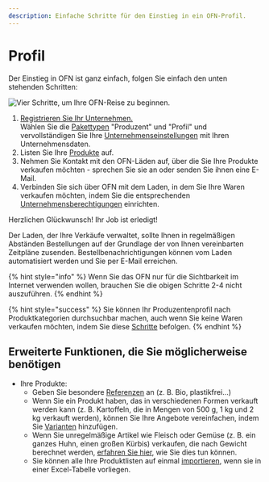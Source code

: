 ```yaml
---
description: Einfache Schritte für den Einstieg in ein OFN-Profil.
---
```


# Profil

Der Einstieg in OFN ist ganz einfach, folgen Sie einfach den unten stehenden Schritten:

![Vier Schritte, um Ihre OFN-Reise zu beginnen.](../.gitbook/assets/quick-set-up-in-5-steps-profile.png)

1. [Registrieren Sie Ihr Unternehmen.](../basic-features/register-and-create-your-profile.md)\
   Wählen Sie die [Pakettypen](../basic-features/enterprise-profile/package-types.md) "Produzent" und "Profil" und vervollständigen Sie Ihre [Unternehmenseinstellungen](../basic-features/enterprise-profile/enterprise-settings.md) mit Ihren Unternehmensdaten.
2. Listen Sie Ihre [Produkte](../basic-features/products-1/products.md) auf.
3. Nehmen Sie Kontakt mit den OFN-Läden auf, über die Sie Ihre Produkte verkaufen möchten - sprechen Sie sie an oder senden Sie ihnen eine E-Mail.
4. Verbinden Sie sich über OFN mit dem Laden, in dem Sie Ihre Waren verkaufen möchten, indem Sie die entsprechenden [Unternehmensberechtigungen](../basic-features/enterprise-profile/enterprise-to-enterprise-permissions-e2es.md) einrichten.

Herzlichen Glückwunsch! Ihr Job ist erledigt!

Der Laden, der Ihre Verkäufe verwaltet, sollte Ihnen in regelmäßigen Abständen Bestellungen auf der Grundlage der von Ihnen vereinbarten Zeitpläne zusenden. Bestellbenachrichtigungen können vom Laden automatisiert werden und Sie per E-Mail erreichen.

{% hint style="info" %}
Wenn Sie das OFN nur für die Sichtbarkeit im Internet verwenden wollen, brauchen Sie die obigen Schritte 2-4 nicht auszuführen.
{% endhint %}

{% hint style="success" %}
Sie können Ihr Produzentenprofil nach Produktkategorien durchsuchbar machen, auch wenn Sie keine Waren verkaufen möchten, indem Sie diese [Schritte](../basic-features/enterprise-profile/making-a-producer-profile-searchable-by-product-category.md) befolgen.
{% endhint %}

## Erweiterte Funktionen, die Sie möglicherweise benötigen

* Ihre Produkte:
  * Geben Sie besondere [Referenzen](../basic-features/products-1/product-properties.md) an (z. B. Bio, plastikfrei...)
  * Wenn Sie ein Produkt haben, das in verschiedenen Formen verkauft werden kann (z. B. Kartoffeln, die in Mengen von 500 g, 1 kg und 2 kg verkauft werden), können Sie Ihre Angebote vereinfachen, indem Sie [Varianten](../basic-features/products-1/product-variants.md) hinzufügen.
  * Wenn Sie unregelmäßige Artikel wie Fleisch oder Gemüse (z. B. ein ganzes Huhn, einen großen Kürbis) verkaufen, die nach Gewicht berechnet werden, [erfahren Sie hier](../basic-features/products-1/pricing-irregular-items-kg.md), wie Sie dies tun können.
  * Sie können alle Ihre Produktlisten auf einmal [importieren](../basic-features/products-1/product-and-inventory-import.md#import-new-products), wenn sie in einer Excel-Tabelle vorliegen.

